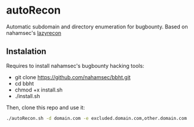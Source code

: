 # autoRecon

Automatic subdomain and directory enumeration for bugbounty.
Based on nahamsec's [lazyrecon](https://github.com/nahamsec/lazyrecon)

## Instalation

Requires to install nahamsec's bugbounty hacking tools:

- git clone https://github.com/nahamsec/bbht.git
- cd bbht
- chmod +x install.sh
- ./install.sh

Then, clone this repo and use it:

``` bash
./autoRecon.sh -d domain.com -e excluded.domain.com,other.domain.com
```

